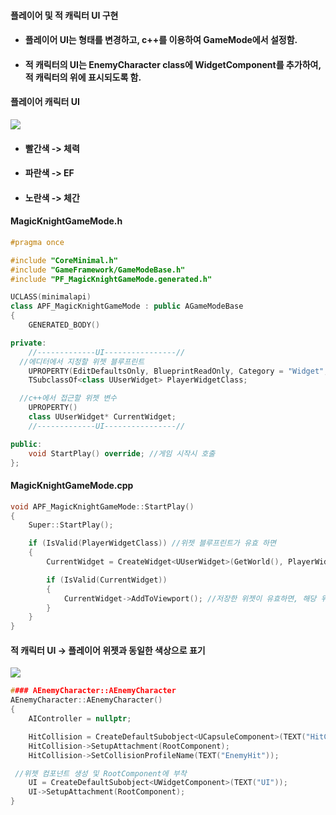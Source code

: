 #### 플레이어 및 적 캐릭터 UI 구현
+ #### 플레이어 UI는 형태를 변경하고, c++를 이용하여 GameMode에서 설정함.
+ #### 적 캐릭터의 UI는 EnemyCharacter class에 WidgetComponent를 추가하여, 적 캐릭터의 위에 표시되도록 함.


#### 플레이어 캐릭터 UI
![](https://github.com/kimeorua/portfolio/blob/main/img/%ED%94%8C%EB%A0%88%EC%9D%B4%EC%96%B4UI.PNG?raw=true)
+ #### 빨간색 -> 체력
+ #### 파란색 -> EF
+ #### 노란색 -> 체간

#### MagicKnightGameMode.h
```cpp
#pragma once

#include "CoreMinimal.h"
#include "GameFramework/GameModeBase.h"
#include "PF_MagicKnightGameMode.generated.h"

UCLASS(minimalapi)
class APF_MagicKnightGameMode : public AGameModeBase
{
	GENERATED_BODY()

private:
	//-------------UI----------------//
  //에디터에서 지정할 위젯 블루프린트
	UPROPERTY(EditDefaultsOnly, BlueprintReadOnly, Category = "Widget", Meta = (AllowPrivateAccess = "true"))
	TSubclassOf<class UUserWidget> PlayerWidgetClass;

  //c++에서 접근할 위젯 변수
	UPROPERTY()
	class UUserWidget* CurrentWidget;
	//-------------UI----------------//

public:
	void StartPlay() override; //게임 시작시 호출
};
```

#### MagicKnightGameMode.cpp
```cpp
void APF_MagicKnightGameMode::StartPlay()
{
	Super::StartPlay();

 	if (IsValid(PlayerWidgetClass)) //위젯 블루프린트가 유효 하면
	{
		CurrentWidget = CreateWidget<UUserWidget>(GetWorld(), PlayerWidgetClass); //해당 위젯을 생성하여, 변수에 저장

		if (IsValid(CurrentWidget))
		{
			CurrentWidget->AddToViewport(); //저장한 위젯이 유효하면, 해당 위젯을 뷰포트에 부착
		}
	}
}
```

#### 적 캐릭터 UI -> 플레이어 위젯과 동일한 색상으로 표기
![](https://github.com/kimeorua/portfolio/blob/main/img/%EC%A0%81UI.PNG?raw=true)
```cpp
#### AEnemyCharacter::AEnemyCharacter
AEnemyCharacter::AEnemyCharacter()
{
	AIController = nullptr;

	HitCollision = CreateDefaultSubobject<UCapsuleComponent>(TEXT("HitCollision"));
	HitCollision->SetupAttachment(RootComponent);
	HitCollision->SetCollisionProfileName(TEXT("EnemyHit"));

 //위젯 컴포넌트 생성 및 RootComponent에 부착
	UI = CreateDefaultSubobject<UWidgetComponent>(TEXT("UI"));
	UI->SetupAttachment(RootComponent);
}
```
